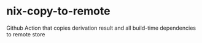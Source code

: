 # nix-copy-to-remote
Github Action that copies derivation result and all build-time dependencies to remote store
